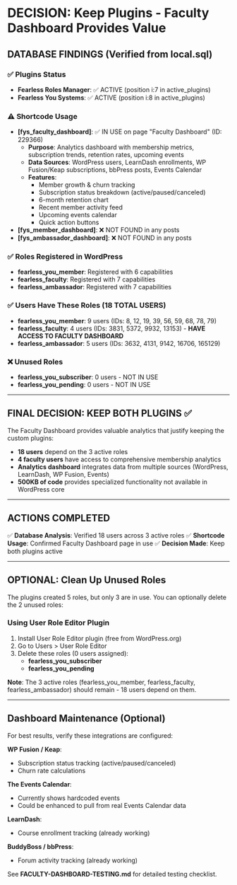 # DECISION: Keep Plugins - Faculty Dashboard Provides Value

## DATABASE FINDINGS (Verified from local.sql)

### ✅ Plugins Status
- **Fearless Roles Manager**: ✅ ACTIVE (position i:7 in active_plugins)
- **Fearless You Systems**: ✅ ACTIVE (position i:8 in active_plugins)

### ⚠️ Shortcode Usage
- **[fys_faculty_dashboard]**: ✅ IN USE on page "Faculty Dashboard" (ID: 229366)
  - **Purpose**: Analytics dashboard with membership metrics, subscription trends, retention rates, upcoming events
  - **Data Sources**: WordPress users, LearnDash enrollments, WP Fusion/Keap subscriptions, bbPress posts, Events Calendar
  - **Features**:
    - Member growth & churn tracking
    - Subscription status breakdown (active/paused/canceled)
    - 6-month retention chart
    - Recent member activity feed
    - Upcoming events calendar
    - Quick action buttons
- **[fys_member_dashboard]**: ❌ NOT FOUND in any posts
- **[fys_ambassador_dashboard]**: ❌ NOT FOUND in any posts

### ✅ Roles Registered in WordPress
- **fearless_you_member**: Registered with 6 capabilities
- **fearless_faculty**: Registered with 7 capabilities
- **fearless_ambassador**: Registered with 7 capabilities

### ✅ Users Have These Roles (18 TOTAL USERS)
- **fearless_you_member**: 9 users (IDs: 8, 12, 19, 39, 56, 59, 68, 78, 79)
- **fearless_faculty**: 4 users (IDs: 3831, 5372, 9932, 13153) - **HAVE ACCESS TO FACULTY DASHBOARD**
- **fearless_ambassador**: 5 users (IDs: 3632, 4131, 9142, 16706, 165129)

### ❌ Unused Roles
- **fearless_you_subscriber**: 0 users - NOT IN USE
- **fearless_you_pending**: 0 users - NOT IN USE

---

## FINAL DECISION: KEEP BOTH PLUGINS ✅

The Faculty Dashboard provides valuable analytics that justify keeping the custom plugins:
- **18 users** depend on the 3 active roles
- **4 faculty users** have access to comprehensive membership analytics
- **Analytics dashboard** integrates data from multiple sources (WordPress, LearnDash, WP Fusion, Events)
- **500KB of code** provides specialized functionality not available in WordPress core

---

## ACTIONS COMPLETED

✅ **Database Analysis**: Verified 18 users across 3 active roles
✅ **Shortcode Usage**: Confirmed Faculty Dashboard page in use
✅ **Decision Made**: Keep both plugins active

---

## OPTIONAL: Clean Up Unused Roles

The plugins created 5 roles, but only 3 are in use. You can optionally delete the 2 unused roles:

### Using User Role Editor Plugin

1. Install User Role Editor plugin (free from WordPress.org)
2. Go to Users > User Role Editor
3. Delete these roles (0 users assigned):
   - **fearless_you_subscriber**
   - **fearless_you_pending**

**Note**: The 3 active roles (fearless_you_member, fearless_faculty, fearless_ambassador) should remain - 18 users depend on them.

---

## Dashboard Maintenance (Optional)

For best results, verify these integrations are configured:

**WP Fusion / Keap**:
- Subscription status tracking (active/paused/canceled)
- Churn rate calculations

**The Events Calendar**:
- Currently shows hardcoded events
- Could be enhanced to pull from real Events Calendar data

**LearnDash**:
- Course enrollment tracking (already working)

**BuddyBoss / bbPress**:
- Forum activity tracking (already working)

See **FACULTY-DASHBOARD-TESTING.md** for detailed testing checklist.
